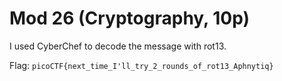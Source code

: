 # Mod 26 (Cryptography, 10p)
I used CyberChef to decode the message with rot13.

Flag: `picoCTF{next_time_I'll_try_2_rounds_of_rot13_Aphnytiq}`
